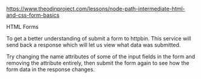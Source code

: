 https://www.theodinproject.com/lessons/node-path-intermediate-html-and-css-form-basics


HTML Forms

To get a better understanding of submit a form to httpbin.
    This service will send back a response which will let us view what data was submitted.

Try changing the name attributes of some of the input fields in the form and removing the attribute entirely, then submit the form again to see how the form data in the response changes.